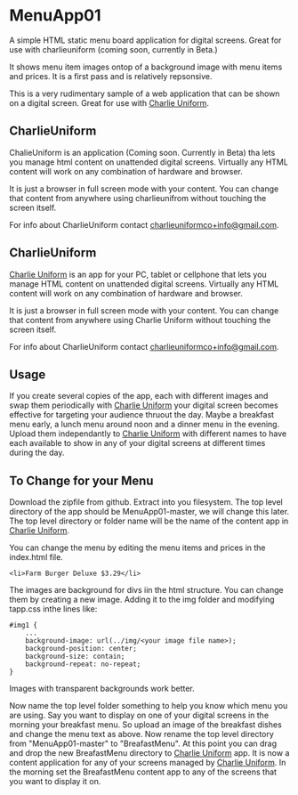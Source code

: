 # MenuApp01
A simple HTML static menu board application for digital screens. Great for use with charlieuniform (coming soon, currently in Beta.)

It shows menu item images ontop of a background image with menu items and prices. It is a first pass and is relatively repsonsive.

This is a very rudimentary sample of a web application that can be shown on a digital screen. Great for use with [Charlie Uniform](https://charlieuniform.com).

## CharlieUniform
ChalieUniform is an application (Coming soon. Currently in Beta) tha lets you manage html content on unattended digital screens. Virtually any HTML content will work on any combination of hardware and browser. 

It is just a browser in full screen mode with your content. You can change that content from anywhere using charlieunifrom without touching the screen itself.

For info about CharlieUniform contact charlieuniformco+info@gmail.com.

## CharlieUniform
[Charlie Uniform](https://charlieuniform.com) is an app for your PC, tablet or cellphone that lets you manage HTML content on unattended digital screens. Virtually any HTML content will work on any combination of hardware and browser. 

It is just a browser in full screen mode with your content. You can change that content from anywhere using Charlie Uniform without touching the screen itself.

For info about CharlieUniform contact charlieuniformco+info@gmail.com.

## Usage
If you create several copies of the app, each with different images and swap them periodically with [Charlie Uniform](https://charlieuniform.com) your digital screen becomes effective for targeting your audience thruout the day. Maybe a breakfast menu early, a lunch menu around noon and a dinner menu in the evening. Upload them independantly to [Charlie Uniform](https://charlieuniform.com) with different names to have each available to show in any of your digital screens at different times during the day.

## To Change for your Menu
Download the zipfile from github. Extract into you filesystem. The top level directory of the app should be MenuApp01-master, we will change this later. The top level directory or folder name will be the name of the content app in [Charlie Uniform](https://charlieuniform.com). 

You can change the menu by editing the menu items and prices in the index.html file.
```
<li>Farm Burger Deluxe $3.29</li>
```

The images are background for divs iin the html structure. You can change them by creating a new image. Adding it to the img folder and modifying tapp.css inthe lines like:
```
#img1 {
	...
	background-image: url(../img/<your image file name>);
	background-position: center;
	background-size: contain; 
	background-repeat: no-repeat;
}
```
Images with transparent backgrounds work better.

Now name the top level folder something to help you know which menu you are using. Say you want to display on one of your digital screens in the morning your breakfast menu. So upload an image of the breakfast dishes and change the menu text as above. Now rename the top level directory from "MenuApp01-master" to "BreafastMenu". At this point you can drag and drop the new BreafastMenu directory to [Charlie Uniform](https://charlieuniform.com) app. It is now a content application for any of your screens managed by [Charlie Uniform](https://charlieuniform.com). In the morning set the BreafastMenu content app to any of the screens that you want to display it on.

